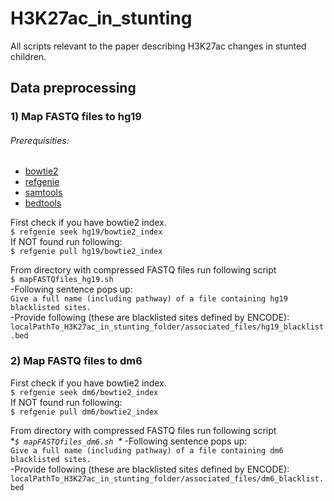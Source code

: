 # H3K27ac_in_stunting
All scripts relevant to the paper describing H3K27ac changes in stunted children.

## Data preprocessing
### 1) Map FASTQ files to hg19
###### Prerequisities:
+ [bowtie2](http://bowtie-bio.sourceforge.net/bowtie2/index.shtml)
+ [refgenie](http://refgenie.databio.org/en/latest/)
+ [samtools](http://www.htslib.org/)
+ [bedtools](https://bedtools.readthedocs.io/en/latest/index.html)

First check if you have bowtie2 index.\
`$ refgenie seek hg19/bowtie2_index`\
If NOT found run following: \
`$ refgenie pull hg19/bowtie2_index` 

From directory with compressed FASTQ files run following script\
`$ mapFASTQfiles_hg19.sh `\
-Following sentence pops up:\
`Give a full name (including pathway) of a file containing hg19 blacklisted sites.`\
-Provide following (these are blacklisted sites defined by ENCODE):\
`localPathTo_H3K27ac_in_stunting_folder/associated_files/hg19_blacklist.bed`

### 2) Map FASTQ files to dm6
First check if you have bowtie2 index.\
`$ refgenie seek dm6/bowtie2_index`\
If NOT found run following: \
`$ refgenie pull dm6/bowtie2_index` 

From directory with compressed FASTQ files run following script\
**`$ mapFASTQfiles_dm6.sh `\**
-Following sentence pops up:\
`Give a full name (including pathway) of a file containing dm6 blacklisted sites.`\
-Provide following (these are blacklisted sites defined by ENCODE):\
`localPathTo_H3K27ac_in_stunting_folder/associated_files/dm6_blacklist.bed`
